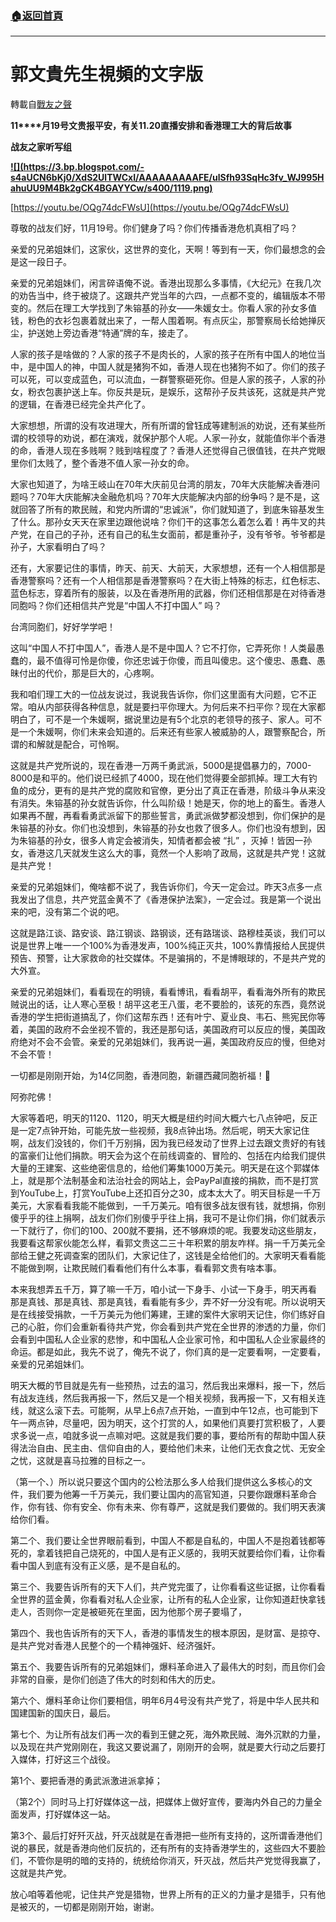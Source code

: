###  [:house:返回首頁](https://github.com/ourhimalayas/txt)
---
# 郭文貴先生視頻的文字版
轉載自[戰友之聲](http://littleantvoice.blogspot.com)

**11****月19号文贵报平安，有关11.20直播安排和香港理工大的背后故事**

**战友之家听写组**



**[!\[\](https://3.bp.blogspot.com/-s4aUCN6bKj0/XdS2UlTWCxI/AAAAAAAAAFE/ulSfh93SqHc3fv_WJ995HahuUU9M4Bk2gCK4BGAYYCw/s400/1119.png)](http://3.bp.blogspot.com/-s4aUCN6bKj0/XdS2UlTWCxI/AAAAAAAAAFE/ulSfh93SqHc3fv_WJ995HahuUU9M4Bk2gCK4BGAYYCw/s1600/1119.png)**

[https://youtu.be/OQg74dcFWsU](https://youtu.be/OQg74dcFWsU)



尊敬的战友们好，11月19号。你们健身了吗？你们传播香港危机真相了吗？



亲爱的兄弟姐妹们，这家伙，这世界的变化，天啊！等到有一天，你们最想念的会是这一段日子。



亲爱的兄弟姐妹们，闲言碎语俺不说。香港出现那么多事情，《大纪元》在我几次的劝告当中，终于被烧了。这跟共产党当年的六四，一点都不变的，编辑版本不带变的。然后在理工大学找到了朱镕基的孙女——朱媛女士。你看人家的孙女多值钱，粉色的衣衫包裹着就出来了，一帮人围着啊。有点灰尘，那警察局长给她掸灰尘，护送她上旁边香港“特通”牌的车，接走了。



人家的孩子是啥做的？人家的孩子不是肉长的，人家的孩子在所有中国人的地位当中，是中国人的神，中国人就是猪狗不如，香港人现在也猪狗不如了。你们的孩子可以死，可以变成蓝色，可以流血，一群警察砸死你。但是人家的孩子，人家的孙女，粉衣包裹护送上车。你反共是玩，是娱乐，这帮孙子反共该死，这就是共产党的逻辑，在香港已经完全共产化了。



大家想想，所谓的没有攻进理大，所有所谓的曾钰成等建制派的劝说，还有某些所谓的校领导的劝说，都在演戏，就保护那个人呢。人家一孙女，就能值你半个香港的命，香港人现在多贱啊？贱到啥程度了？香港人还觉得自己很值钱，在共产党眼里你们太贱了，整个香港不值人家一孙女的命。



大家也知道了，为啥王岐山在70年大庆前见台湾的朋友，70年大庆能解决香港问题吗？70年大庆能解决金融危机吗？70年大庆能解决内部的纷争吗？是不是，这就回答了所有的欺民贼，和党内所谓的“忠诚派”，你们就知道了，到底朱镕基发生了什么。那孙女天天在家里边跟他说啥？你们干的这事怎么着怎么着！再牛叉的共产党，在自己的子孙，还有自己的私生女面前，都是重孙子，没有爷爷。爷爷都是孙子，大家看明白了吗？



还有，大家要记住的事情，昨天、前天、大前天，大家想想，还有一个人相信那是香港警察吗？还有一个人相信那是香港警察吗？在大街上特殊的标志，红色标志、蓝色标志，穿着所有的服装，以及在香港所用的武器，你们还相信那是在对待香港同胞吗？你们还相信共产党是“中国人不打中国人” 吗？



台湾同胞们，好好学学吧！



这叫“中国人不打中国人”，香港人是不是中国人？它不打你，它弄死你！人类最愚蠢的，最不值得可怜是你傻，你还忠诚于你傻，而且叫傻忠。这个傻忠、愚蠢、愚昧付出的代价，那是巨大的，心疼啊。



我和咱们理工大的一位战友说过，我说我告诉你，你们这里面有大问题，它不正常。咱从内部获得各种信息，就是要扫平你理大。为何后来不扫平你？现在大家都明白了，可不是一个朱媛啊，据说里边是有5个北京的老领导的孩子、家人。可不是一个朱媛啊，你们未来会知道的。后来还有些家人被威胁的人，跟警察配合，所谓的和解就是配合，可怜啊。



这就是共产党所说的，现在香港一万两千勇武派，5000是提倡暴力的，7000-8000是和平的。他们说已经抓了4000，现在他们觉得要全部抓掉。理工大有钓鱼的成分，更有的是共产党的腐败和官僚，更分出了真正在香港，阶级斗争从来没有消失。朱镕基的孙女就告诉你，什么叫阶级！她是天，你的地上的畜生。香港人如果再不醒，再看看勇武派留下的那些誓言，勇武派做梦都没想到，你们保护的是朱镕基的孙女。你们也没想到，朱镕基的孙女也救了很多人。你们也没有想到，因为朱镕基的孙女，很多人肯定会被消失，知情者都会被 “扎” ，灭掉！皆因一孙女，香港这几天就发生这么大的事，竟然一个人影响了政局，这就是共产党！这就是共产党！



亲爱的兄弟姐妹们，俺啥都不说了，我告诉你们，今天一定会过。昨天3点多一点我发出了信息，共产党蓝金黄不了《香港保护法案》，一定会过。我是第一个说出来的吧，没有第二个说的吧。



这就是路江谈、路安谈、路江钢谈、路钢谈，还有路瑞谈、路穆桂英谈，我们可以说是世界上唯一一个100%为香港发声，100%纯正灭共，100%靠情报给人民提供预告、预警，让大家救命的社交媒体。不是骗捐的，不是博眼球的，不是共产党的大外宣。



亲爱的兄弟姐妹们，看看现在的明镜，看看博讯，看看胡平，看看海外所有的欺民贼说出的话，让人寒心至极！胡平这老王八蛋，老不要脸的，该死的东西，竟然说香港的学生把街道搞乱了，你们这帮东西！还有叶宁、夏业良、韦石、熊宪民你等着，美国的政府不会坐视不管的，我还是那句话，美国政府可以反应的慢，美国政府绝对不会不会管。亲爱的兄弟姐妹们，我再说一遍，美国政府反应的慢，但绝对不会不管！



一切都是刚刚开始，为14亿同胞，香港同胞，新疆西藏同胞祈福！🙏



阿弥陀佛！



大家等着吧，明天的1120、1120，明天大概是纽约时间大概六七八点钟吧，反正是一定7点钟开始，可能先放一些视频，我8点钟出场。然后呢，明天大家记住啊，战友们没钱的，你们千万别捐，因为我已经发动了世界上过去跟文贵好的有钱的富豪们让他们捐款。明天会为这个在前线调查的、冒险的、包括在内给我们提供大量的王建案、这些绝密信息的，给他们筹集1000万美元。明天是在这个郭媒体上，就是那个法制基金和法治社会的网站上，会PayPal直接的捐款，而不是打赏到YouTube上，打赏YouTube上还扣百分之30，成本太大了。明天目标是一千万美元，大家看看我能不能做到，一千万美元。咱有很多战友很有钱，就想捐，你别傻乎乎的往上捐啊，战友们你们别傻乎乎往上捐，我可不是让你们捐，你们就表示一下就行了，你们的100、200就不要捐，还不够麻烦的呢。我要发动这些朋友，我要看这帮家伙能怎么样，看郭文贵这二三十年积累的朋友咋样。捐一千万美元全部给王健之死调查案的团队们，大家记住了，这钱是全给他们的。大家明天看看能不能做到啊，让欺民贼们看看他们有什么本事，看看郭文贵有啥本事。



本来我想弄五千万，算了嘛一千万，咱小试一下身手、小试一下身手，明天再看 那是真钱、那是真钱、那是真钱，看看能有多少，弄不好一分没有呢。所以说明天是在线接受捐款，一千万美元为他们筹建，王建的案件大家明天记住，你们练好自己的心脏，你们会重新看待共产党，你会看到共产党在全世界的渗透的力量，你们会看到中国私人企业家的悲惨，和中国私人企业家可怜，和中国私人企业家最终的命运。都是如此，我先不说了，俺先不说了，你们真的是一定要看啊，一定要看，亲爱的兄弟姐妹们。



明天大概的节目就是先有一些预热，过去的温习，然后我出来爆料，报一下，然后有战友连线，然后我再报一下，然后又是一个相关视频，我再报一下，又有相关连线，就这么滚下去。可能啊，从早上6点7点开始，一直到中午12点，也可能到下午一两点钟，尽量吧，因为明天，这个打赏的人，如果他们真要打赏积极了，人要求多说一点，咱就多说一点嘛对吧。这就是我们要的事，要给所有的帮助中国人获得法治自由、民主由、信仰自由的人，要给他们未来，让他们无衣食之忧、无安全之忧，这就是喜马拉雅的目标之一。



（第一个、）所以说只要这个国内的公检法那么多人给我们提供这么多核心的文件，我们要为他筹一千万美元，我们要让国内的高官知道，只要你跟爆料革命合作，你有钱、你有安全、你有未来、你有尊严，这就是我们要做的。我们明天表演给你们看。



第二个、我们要让全世界眼前看到，中国人不都是自私的，中国人不是抱着钱都等死的，拿着钱把自己烧死的，中国人是有正义感的，我明天就要给你们看，让你看看中国人到底有没有正义感，是不是自私的。



第三个、我要告诉所有的天下人们，共产党完蛋了，让你看看这些证据，让你看看全世界的蓝金黄，你看看对私人企业家，让所有的私人企业家，让你知道赶快拿钱走人，否则你一定是被砸死在里面，因为他那个房子要塌了，



第四个、我也告诉所有的天下人，香港的事情发生的根本原因，是财富、是掠夺、是共产党对香港人民整个的一个精神强奸、经济强奸。



第五个、我要告诉所有的兄弟姐妹们，爆料革命进入了最伟大的时刻，而且你们会非常的自豪，是你们创造了伟大的时刻和伟大的历史。



第六个、爆料革命让你们要相信，明年6月4号没有共产党了，将是中华人民共和国建国新的国庆日，最后。



第七个、为让所有战友们再一次的看到王健之死，海外欺民贼、海外沉默的力量，以及现在共产党刚刚在，我这又要说漏了，刚刚开的会啊，就是要大行动之后要打入媒体，打好这三个战役。

第1个、要把香港的勇武派激进派拿掉；

（第2个）同时马上打好媒体这一战，把媒体上做好宣传，要海内外自己的力量全面发声，打好媒体这一站。

第3个、最后打好歼灭战，歼灭战就是在香港把一些所有支持的，这所谓香港他们说的暴民，就是香港向他们反抗的，还有所有的支持香港学生的，这些四大不要脸们，不管你是明的暗的支持的，统统给你消灭，歼灭战，然后共产党觉得我赢了，这就是共产党。



放心咱等着他呢，记住共产党是猎物，世界上所有的正义的力量才是猎手，只有他是被灭的，一切都是刚刚开始，谢谢。